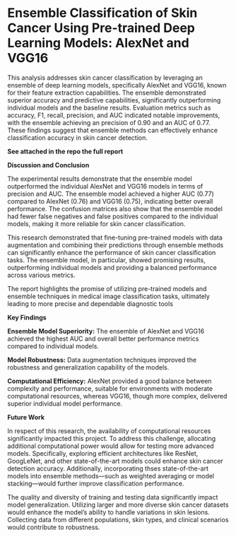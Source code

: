 # Ensemble Classification of Skin Cancer Using Pre-trained Deep Learning Models: AlexNet and VGG16

This analysis addresses skin cancer classification by leveraging an ensemble of deep learning models, specifically AlexNet and VGG16, known for their feature extraction capabilities. The ensemble demonstrated superior accuracy and predictive capabilities, significantly outperforming individual models and the baseline results. Evaluation metrics such as accuracy, F1, recall, precision, and AUC indicated notable improvements, with the ensemble achieving an precision of 0.90 and an AUC of 0.77. These findings suggest that ensemble methods can effectively enhance classification accuracy in skin cancer detection.

**See attached in the repo the full report**

**Discussion and Conclusion**

The experimental results demonstrate that the ensemble model outperformed the individual AlexNet and VGG16 models in terms of precision and AUC. The ensemble model achieved a higher AUC (0.77) compared to AlexNet (0.76) and VGG16 (0.75), indicating better overall performance. The confusion matrices also show that the ensemble model had fewer false negatives and false positives compared to the individual models, making it more reliable for skin cancer classification.

This research demonstrated that fine-tuning pre-trained models with data augmentation and combining their predictions through ensemble methods can significantly enhance the performance of skin cancer classification tasks. The ensemble model, in particular, showed promising results, outperforming individual models and providing a balanced performance across various metrics.

The report highlights the promise of utilizing pre-trained models and ensemble techniques in medical image classification tasks, ultimately leading to more precise and dependable diagnostic tools

**Key Findings**

**Ensemble Model Superiority:** The ensemble of AlexNet and VGG16 achieved the highest AUC and overall better performance metrics compared to individual models.

**Model Robustness:** Data augmentation techniques improved the robustness and generalization capability of the models.

**Computational Efficiency:** AlexNet provided a good balance between complexity and performance, suitable for environments with moderate computational resources, whereas VGG16, though more complex, delivered superior individual model performance.

**Future Work**

In respect of this research, the availability of computational resources significantly impacted this project. To address this challenge, allocating additional computational power would allow for testing more advanced models. Specifically, exploring efficient architectures like ResNet, GoogLeNet, and other state-of-the-art models could enhance skin cancer detection accuracy. Additionally, incorporating thses state-of-the-art models into ensemble methods—such as weighted averaging or model stacking—would further improve classification performance.

The quality and diversity of training and testing data significantly impact model generalization. Utilizing larger and more diverse skin cancer datasets would enhance the model’s ability to handle variations in skin lesions. Collecting data from different populations, skin types, and clinical scenarios would contribute to robustness.
